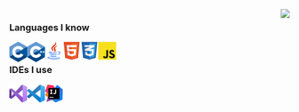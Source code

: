 <img align="right" src="https://github-readme-stats.vercel.app/api/top-langs/?username=SerialSniper&layout=compact&theme=dark&hide_border=true" />

### Languages I know
[<img align="left" width="32px" src="/res/img/lang/c.png"/>](#)
[<img align="left" width="32px" src="/res/img/lang/cpp.png"/>](#)
[<img align="left" width="32px" src="/res/img/lang/java.png"/>](#)
[<img align="left" width="32px" src="/res/img/lang/html.png"/>](#)
[<img align="left" width="32px" src="/res/img/lang/css.png"/>](#)
[<img align="left" width="32px" src="/res/img/lang/js.png"/>](#)

<br>

### IDEs I use
[<img align="left" width="32px" src="/res/img/ide/vs.png"/>](https://visualstudio.com)
[<img align="left" width="32px" src="/res/img/ide/vsc.png"/>](https://code.visualstudio.com)
[<img align="left" width="32px" src="/res/img/ide/idea.png"/>](https://jetbrains.com/idea/download)

